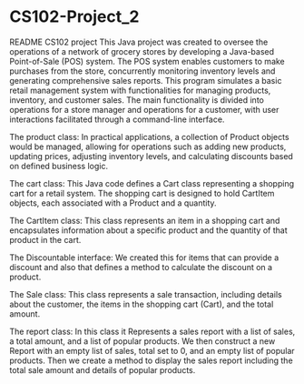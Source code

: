 # CS102-Project_2
README
CS102 project
This Java project was created to oversee the operations of a network of grocery stores by developing a 
Java-based Point-of-Sale (POS) system. The POS system enables customers to make purchases from the store, 
concurrently monitoring inventory levels and generating comprehensive sales reports. This program simulates a 
basic retail management system with functionalities for managing products, inventory, and customer sales. The main 
functionality is divided into operations for a store manager and operations for a customer, with user interactions facilitated through a command-line interface.


The product class: 
In practical applications, a collection of Product objects would be managed, allowing for operations such as adding new products,
updating prices, adjusting inventory levels, and calculating discounts based on defined business logic.

The cart class:
This Java code defines a Cart class representing a shopping cart for a retail system. The shopping cart is designed to hold CartItem objects,
each associated with a Product and a quantity.

The CartItem class:
This class represents an item in a shopping cart and encapsulates information about a specific product and the quantity of that product in the cart.

The Discountable interface:
We created this for items that can provide a discount and also that defines a method to calculate the discount on a product. 

The Sale class:
This class represents a sale transaction, including details about the customer, the items in the shopping cart (Cart), and the total amount. 

The report class:
In this class  it Represents a sales report with a list of sales, a total amount, and a list of popular products. We then construct a new Report with an empty list of sales,
total set to 0, and an empty list of popular products. Then we create a method to display the sales report including the total sale amount and details of popular products.



















